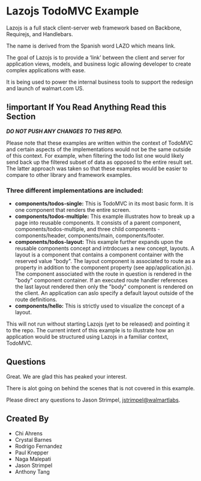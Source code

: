 # Lazojs TodoMVC Example

Lazojs is a full stack client-server web framework based on Backbone, Requirejs, and Handlebars.

The name is derived from the Spanish word LAZO which means link. 

The goal of Lazojs is to provide a ‘link’ between the client and server for application views, models, and business
logic allowing developer to create complex applications with ease.

It is being used to power the internal business tools to support the redesign and launch of walmart.com US.

## !important If You Read Anything Read this Section

**_DO NOT PUSH ANY CHANGES TO THIS REPO._**

Please note that these examples are written within the context of TodoMVC and certain aspects of the implementations
would not be the same outside of this context. For example, when filtering the todo list one would likely send back
up the filtered subset of data as opposed to the entire result set. The latter approach was taken so that these examples
would be easier to compare to other library and framework examples.

### Three different implementations are included:

* **components/todos-single:** This is TodoMVC in its most basic form. It is one component that renders the entire screen.
* **components/todos-multiple:** This example illustrates how to break up a page into reusable components. It consists
  of a parent component, components/todos-multiple, and three child components - components/header, components/main,
  components/footer.
* **components/todos-layout:** This example further expands upon the reusable components concept and intrdocues a new
  concept, layouts. A layout is a component that contains a component container with the reserved value "body". The
  layout component is associated to route as a property in addition to the component property (see app/application.js).
  The component associated with the route in question is rendered in the "body" component container. If an executed
  route handler references the last layout rendered then only the "body" component is rendered
  on the client. An application can aslo specify a default layout outside of the route definitions.
* **components/hello:** This is strictly used to visualize the concept of a layout.

This will not run without starting Lazojs (yet to be released) and pointing it to the repo. The current intent of
this example is to illustrate how an application would be structured using Lazojs in a familiar context, TodoMVC.

## Questions

Great. We are glad this has peaked your interest.

There is alot going on behind the scenes that is not covered in this example.

Please direct any questions to Jason Strimpel, [jstrimpel@walmartlabs](mailto:jstrimpel@walmartlabs).

## Created By

* Chi Ahrens
* Crystal Barnes
* Rodrigo Fernandez
* Paul Knepper
* Naga Malepati
* Jason Strimpel
* Anthony Tang